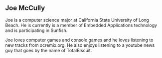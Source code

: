 ## Joe McCully

Joe is a computer science major at California State University of Long Beach.  He is currently is a member of Embedded Applications technology and is participating in Sunfish.

Joe loves computer games and console games and he loves listening to new tracks from ocremix.org.  He also enjoys listening to a youtube news guy that goes by the name of TotalBiscuit.
